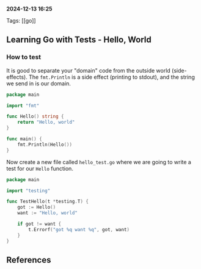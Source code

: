 **2024-12-13 16:25**

Tags: [[go]] 

## Learning Go with Tests - Hello, World
### How to test
It is good to separate your "domain" code from the outside world (side-effects). The `fmt.Println` is a side effect (printing to stdout), and the string we send in is our domain.

```go
package main

import "fmt"

func Hello() string {
	return "Hello, world"
}

func main() {
	fmt.Println(Hello())
}
```

Now create a new file called `hello_test.go` where we are going to write a test for our `Hello` function.

```go
package main

import "testing"

func TestHello(t *testing.T) {
	got := Hello()
	want := "Hello, world"

	if got != want {
		t.Errorf("got %q want %q", got, want)
	}
}
```





## References
